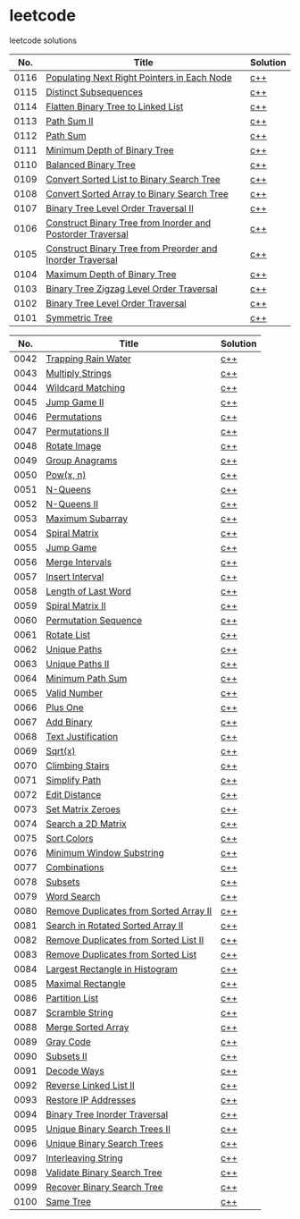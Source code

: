 # leetcode

leetcode solutions

|No.|Title|Solution|
|---|-----|--------|
|0116|[Populating Next Right Pointers in Each Node](https://leetcode.com/problems/populating-next-right-pointers-in-each-node/)|[c++](algorithms/leetcode_0116.cpp)|
|0115|[Distinct Subsequences](https://leetcode.com/problems/distinct-subsequences/)|[c++](algorithms/leetcode_0115.cpp)|
|0114|[Flatten Binary Tree to Linked List](https://leetcode.com/problems/flatten-binary-tree-to-linked-list/)|[c++](algorithms/leetcode_0114.cpp)|
|0113|[Path Sum II](https://leetcode.com/problems/path-sum-ii/)|[c++](algorithms/leetcode_0113.cpp)|
|0112|[Path Sum](https://leetcode.com/problems/path-sum/)|[c++](algorithms/leetcode_0112.cpp)|
|0111|[Minimum Depth of Binary Tree](https://leetcode.com/problems/minimum-depth-of-binary-tree/)|[c++](algorithms/leetcode_0111.cpp)|
|0110|[Balanced Binary Tree](https://leetcode.com/problems/balanced-binary-tree/)|[c++](algorithms/leetcode_0110.cpp)|
|0109|[Convert Sorted List to Binary Search Tree](https://leetcode.com/problems/convert-sorted-list-to-binary-search-tree/)|[c++](algorithms/leetcode_0109.cpp)|
|0108|[Convert Sorted Array to Binary Search Tree](https://leetcode.com/problems/convert-sorted-array-to-binary-search-tree/)|[c++](algorithms/leetcode_0108.cpp)|
|0107|[Binary Tree Level Order Traversal II](https://leetcode.com/problems/binary-tree-level-order-traversal-ii/)|[c++](algorithms/leetcode_0107.cpp)|
|0106|[Construct Binary Tree from Inorder and Postorder Traversal](https://leetcode.com/problems/construct-binary-tree-from-inorder-and-postorder-traversal/)|[c++](algorithms/leetcode_0106.cpp)|
|0105|[Construct Binary Tree from Preorder and Inorder Traversal](https://leetcode.com/problems/construct-binary-tree-from-preorder-and-inorder-traversal/)|[c++](algorithms/leetcode_0105.cpp)|
|0104|[Maximum Depth of Binary Tree](https://leetcode.com/problems/maximum-depth-of-binary-tree/)|[c++](algorithms/leetcode_0104.cpp)|
|0103|[Binary Tree Zigzag Level Order Traversal](https://leetcode.com/problems/binary-tree-zigzag-level-order-traversal/)|[c++](algorithms/leetcode_0103.cpp)|
|0102|[Binary Tree Level Order Traversal](https://leetcode.com/problems/binary-tree-level-order-traversal/)|[c++](algorithms/leetcode_0102.cpp)|
|0101|[Symmetric Tree](https://leetcode.com/problems/symmetric-tree/)|[c++](algorithms/leetcode_0101.cpp)|


|No.|Title|Solution|
|---|-----|--------|
|0042|[Trapping Rain Water](https://leetcode.com/problems/trapping-rain-water/)|[c++](algorithms/leetcode_0042.cpp)|
|0043|[Multiply Strings](https://leetcode.com/problems/multiply-strings/)|[c++](algorithms/leetcode_0043.cpp)|
|0044|[Wildcard Matching](https://leetcode.com/problems/wildcard-matching/)|[c++](algorithms/leetcode_0044.cpp)|
|0045|[Jump Game II](https://leetcode.com/problems/jump-game-ii/)|[c++](algorithms/leetcode_0045.cpp)|
|0046|[Permutations](https://leetcode.com/problems/permutations/)|[c++](algorithms/leetcode_0046.cpp)|
|0047|[Permutations II](https://leetcode.com/problems/permutations-ii/)|[c++](algorithms/leetcode_0047.cpp)|
|0048|[Rotate Image](https://leetcode.com/problems/rotate-image/)|[c++](algorithms/leetcode_0048.cpp)|
|0049|[Group Anagrams](https://leetcode.com/problems/group-anagrams/)|[c++](algorithms/leetcode_0049.cpp)|
|0050|[Pow(x, n)](https://leetcode.com/problems/powx-n/)|[c++](algorithms/leetcode_0050.cpp)|
|0051|[N-Queens](https://leetcode.com/problems/n-queens/)|[c++](algorithms/leetcode_0051.cpp)|
|0052|[N-Queens II](https://leetcode.com/problems/n-queens-ii/)|[c++](algorithms/leetcode_0052.cpp)|
|0053|[Maximum Subarray](https://leetcode.com/problems/maximum-subarray/)|[c++](algorithms/leetcode_0053.cpp)|
|0054|[Spiral Matrix](https://leetcode.com/problems/spiral-matrix/)|[c++](algorithms/leetcode_0054.cpp)|
|0055|[Jump Game](https://leetcode.com/problems/jump-game/)|[c++](algorithms/leetcode_0055.cpp)|
|0056|[Merge Intervals](https://leetcode.com/problems/merge-intervals/)|[c++](algorithms/leetcode_0056.cpp)|
|0057|[Insert Interval](https://leetcode.com/problems/insert-interval/)|[c++](algorithms/leetcode_0057.cpp)|
|0058|[Length of Last Word](https://leetcode.com/problems/length-of-last-word/)|[c++](algorithms/leetcode_0058.cpp)|
|0059|[Spiral Matrix II](https://leetcode.com/problems/spiral-matrix-ii/)|[c++](algorithms/leetcode_0059.cpp)|
|0060|[Permutation Sequence](https://leetcode.com/problems/permutation-sequence/)|[c++](algorithms/leetcode_0060.cpp)|
|0061|[Rotate List](https://leetcode.com/problems/rotate-list/)|[c++](algorithms/leetcode_0061.cpp)|
|0062|[Unique Paths](https://leetcode.com/problems/unique-paths/)|[c++](algorithms/leetcode_0062.cpp)|
|0063|[Unique Paths II](https://leetcode.com/problems/unique-paths-ii/)|[c++](algorithms/leetcode_0063.cpp)|
|0064|[Minimum Path Sum](https://leetcode.com/problems/minimum-path-sum/)|[c++](algorithms/leetcode_0064.cpp)|
|0065|[Valid Number](https://leetcode.com/problems/valid-number/)|[c++](algorithms/leetcode_0065.cpp)|
|0066|[Plus One](https://leetcode.com/problems/plus-one/)|[c++](algorithms/leetcode_0066.cpp)|
|0067|[Add Binary](https://leetcode.com/problems/add-binary/)|[c++](algorithms/leetcode_0067.cpp)|
|0068|[Text Justification](https://leetcode.com/problems/text-justification/)|[c++](algorithms/leetcode_0068.cpp)|
|0069|[Sqrt(x)](https://leetcode.com/problems/sqrtx/)|[c++](algorithms/leetcode_0069.cpp)|
|0070|[Climbing Stairs](https://leetcode.com/problems/climbing-stairs/)|[c++](algorithms/leetcode_0070.cpp)|
|0071|[Simplify Path](https://leetcode.com/problems/simplify-path/)|[c++](algorithms/leetcode_0071.cpp)|
|0072|[Edit Distance](https://leetcode.com/problems/edit-distance/)|[c++](algorithms/leetcode_0072.cpp)|
|0073|[Set Matrix Zeroes](https://leetcode.com/problems/set-matrix-zeroes/)|[c++](algorithms/leetcode_0073.cpp)|
|0074|[Search a 2D Matrix](https://leetcode.com/problems/search-a-2d-matrix/)|[c++](algorithms/leetcode_0074.cpp)|
|0075|[Sort Colors](https://leetcode.com/problems/sort-colors/)|[c++](algorithms/leetcode_0075.cpp)|
|0076|[Minimum Window Substring](https://leetcode.com/problems/minimum-window-substring/)|[c++](algorithms/leetcode_0076.cpp)|
|0077|[Combinations](https://leetcode.com/problems/combinations/)|[c++](algorithms/leetcode_0077.cpp)|
|0078|[Subsets](https://leetcode.com/problems/subsets/)|[c++](algorithms/leetcode_0078.cpp)|
|0079|[Word Search](https://leetcode.com/problems/word-search/)|[c++](algorithms/leetcode_0079.cpp)|
|0080|[Remove Duplicates from Sorted Array II](https://leetcode.com/problems/remove-duplicates-from-sorted-array-ii/)|[c++](algorithms/leetcode_0080.cpp)|
|0081|[Search in Rotated Sorted Array II](https://leetcode.com/problems/search-in-rotated-sorted-array-ii/)|[c++](algorithms/leetcode_0081.cpp)|
|0082|[Remove Duplicates from Sorted List II](https://leetcode.com/problems/remove-duplicates-from-sorted-list-ii/)|[c++](algorithms/leetcode_0082.cpp)|
|0083|[Remove Duplicates from Sorted List](https://leetcode.com/problems/remove-duplicates-from-sorted-list/)|[c++](algorithms/leetcode_0083.cpp)|
|0084|[Largest Rectangle in Histogram](https://leetcode.com/problems/largest-rectangle-in-histogram/)|[c++](algorithms/leetcode_0084.cpp)|
|0085|[Maximal Rectangle](https://leetcode.com/problems/maximal-rectangle/)|[c++](algorithms/leetcode_0085.cpp)|
|0086|[Partition List](https://leetcode.com/problems/partition-list/)|[c++](algorithms/leetcode_0086.cpp)|
|0087|[Scramble String](https://leetcode.com/problems/scramble-string/)|[c++](algorithms/leetcode_0087.cpp)|
|0088|[Merge Sorted Array](https://leetcode.com/problems/merge-sorted-array/)|[c++](algorithms/leetcode_0088.cpp)|
|0089|[Gray Code](https://leetcode.com/problems/gray-code/)|[c++](algorithms/leetcode_0089.cpp)|
|0090|[Subsets II](https://leetcode.com/problems/subsets-ii/)|[c++](algorithms/leetcode_0090.cpp)|
|0091|[Decode Ways](https://leetcode.com/problems/decode-ways/)|[c++](algorithms/leetcode_0091.cpp)|
|0092|[Reverse Linked List II](https://leetcode.com/problems/reverse-linked-list-ii/)|[c++](algorithms/leetcode_0092.cpp)|
|0093|[Restore IP Addresses](https://leetcode.com/problems/restore-ip-addresses/)|[c++](algorithms/leetcode_0093.cpp)|
|0094|[Binary Tree Inorder Traversal](https://leetcode.com/problems/binary-tree-inorder-traversal/)|[c++](algorithms/leetcode_0094.cpp)|
|0095|[Unique Binary Search Trees II](https://leetcode.com/problems/unique-binary-search-trees-ii/)|[c++](algorithms/leetcode_0095.cpp)|
|0096|[Unique Binary Search Trees](https://leetcode.com/problems/unique-binary-search-trees/)|[c++](algorithms/leetcode_0096.cpp)|
|0097|[Interleaving String](https://leetcode.com/problems/interleaving-string/)|[c++](algorithms/leetcode_0097.cpp)|
|0098|[Validate Binary Search Tree](https://leetcode.com/problems/validate-binary-search-tree/)|[c++](algorithms/leetcode_0098.cpp)|
|0099|[Recover Binary Search Tree](https://leetcode.com/problems/recover-binary-search-tree/)|[c++](algorithms/leetcode_0099.cpp)|
|0100|[Same Tree](https://leetcode.com/problems/same-tree/)|[c++](algorithms/leetcode_0100.cpp)|
